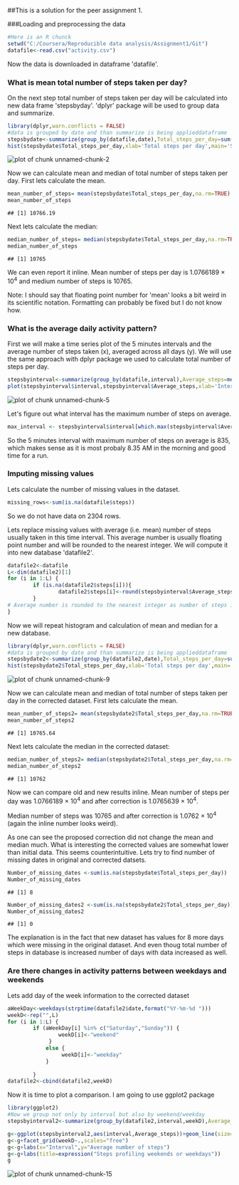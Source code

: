 ##This is a solution for the peer assignment 1.

###Loading and preprocessing the data

```r
#Here is an R chunck
setwd("C:/Coursera/Reproducible data analysis/Assignment1/Git")
datafile<-read.csv("activity.csv")
```
Now the data is downloaded in dataframe 'datafile'.

### What is mean total number of steps taken per day?
On the next step total number of steps taken per day will be calculated into new data frame 'stepsbyday'.
'dplyr' package will be used to group data and summarize.


```r
library(dplyr,warn.conflicts = FALSE)
#data is grouped by date and than summarize is being applieddataframe
stepsbydate<-summarize(group_by(datafile,date),Total_steps_per_day=sum(steps))
hist(stepsbydate$Total_steps_per_day,xlab='Total steps per day',main='Steps per day')
```

![plot of chunk unnamed-chunk-2](figure/unnamed-chunk-2-1.png) 

Now we can calculate mean and median of total number of steps taken per day.
        First lets calculate the mean.

```r
mean_number_of_steps= mean(stepsbydate$Total_steps_per_day,na.rm=TRUE)
mean_number_of_steps
```

```
## [1] 10766.19
```
Next lets calculate the median:

```r
median_number_of_steps= median(stepsbydate$Total_steps_per_day,na.rm=TRUE)
median_number_of_steps
```

```
## [1] 10765
```
We can even report it inline. Mean number of steps per day is 1.0766189 &times; 10<sup>4</sup> and medium number of steps is 10765.

Note: I should say that floating point number for 'mean' looks a bit weird in its scientific notation. Formatting can probably be fixed but I do not know how.

### What is the average daily activity pattern?
First we will make a time series plot of the 5 minutes intervals and the average number of steps taken (x), averaged across all days (y).
We will use the same approach with dplyr package we used to calculate total number of steps per day.


```r
stepsbyinterval<-summarize(group_by(datafile,interval),Average_steps=mean(steps,na.rm=TRUE))
plot(stepsbyinterval$interval,stepsbyinterval$Average_steps,xlab='Interval',ylab='Average number of steps', main='Steps pattern',type="l")
```

![plot of chunk unnamed-chunk-5](figure/unnamed-chunk-5-1.png) 

Let's figure out what interval has the maximum number of steps on average.


```r
max_interval <- stepsbyinterval$interval[which.max(stepsbyinterval$Average_steps)]
```

So the 5 minutes interval with maximum number of steps on average is 835, which makes sense as it is most probaly 8.35 AM in the morning and good time for a run.

### Imputing missing values

Lets calculate the number of missing values in the dataset.


```r
missing_rows<-sum(is.na(datafile$steps))
```
So we do not have data on 2304 rows.

Lets replace missing values with average (i.e. mean) number of steps usually taken in this time interval. This average number is usually floating point number and will be rounded to the nearest integer.
We will compute it into new database 'datafile2'. 


```r
datafile2<-datafile
L<-dim(datafile2)[1]
for (i in 1:L) {
        if (is.na(datafile2$steps[i])){
                datafile2$steps[i]<-round(stepsbyinterval$Average_steps[stepsbyinterval$interval==datafile$interval[i]],digits=0)
        }
# Average number is rounded to the nearest integer as number of steps is usually integer
}
```

Now we will repeat histogram and calculation of mean and median for a new database.



```r
library(dplyr,warn.conflicts = FALSE)
#data is grouped by date and than summarize is being applieddataframe
stepsbydate2<-summarize(group_by(datafile2,date),Total_steps_per_day=sum(steps))
hist(stepsbydate2$Total_steps_per_day,xlab='Total steps per day',main='Steps per day(corrected)')
```

![plot of chunk unnamed-chunk-9](figure/unnamed-chunk-9-1.png) 

Now we can calculate mean and median of total number of steps taken per day in the corrected dataset.
        First lets calculate the mean.

```r
mean_number_of_steps2= mean(stepsbydate2$Total_steps_per_day,na.rm=TRUE)
mean_number_of_steps2
```

```
## [1] 10765.64
```
Next lets calculate the median in the corrected dataset:

```r
median_number_of_steps2= median(stepsbydate2$Total_steps_per_day,na.rm=TRUE)
median_number_of_steps2
```

```
## [1] 10762
```
Now we can compare old and new results inline. Mean number of steps per day was 1.0766189 &times; 10<sup>4</sup> and after correction is 1.0765639 &times; 10<sup>4</sup>.

Median number of steps was 10765 and after correction is 1.0762 &times; 10<sup>4</sup> (again the inline number looks weird).

As one can see the proposed correction did not change the mean and median much. What is interesting the corrected values are somewhat lower than initial data. This seems counterintuitive. Lets try to find number of missing dates in original and corrected datsets.

```r
Number_of_missing_dates <-sum(is.na(stepsbydate$Total_steps_per_day))
Number_of_missing_dates
```

```
## [1] 8
```

```r
Number_of_missing_dates2 <-sum(is.na(stepsbydate2$Total_steps_per_day))
Number_of_missing_dates2
```

```
## [1] 0
```


The explanation is in the fact that new dataset has values for 8 more days which were missing in the original dataset. And even thoug total number of steps in database is increased number of days with data increased as well.


### Are there changes in activity patterns between weekdays and weekends

Lets add day of the week information to the corrected dataset


```r
aWeekDay<-weekdays(strptime(datafile2$date,format("%Y-%m-%d ")))
weekD<-rep("",L)
for (i in 1:L) {
        if (aWeekDay[i] %in% c("Saturday","Sunday")) {
                weekD[i]<-"weekend"
             }
            else {
                 weekD[i]<-"weekday"
            }
                  
        }
datafile2<-cbind(datafile2,weekD)
```

Now it is time to plot a comparison. I am going to use ggplot2 package


```r
library(ggplot2)
#Now we group not only by interval but also by weekend/weekday
stepsbyinterval2<-summarize(group_by(datafile2,interval,weekD),Average_steps=mean(steps,na.rm=TRUE))

g<-ggplot(stepsbyinterval2,aes(interval,Average_steps))+geom_line(size=1)
g<-g+facet_grid(weekD~.,scales="free")
g<-g+labs(x="Interval",y="Average number of steps")
g<-g+labs(title=expression("Steps profiling weekends or weekdays"))
g
```

![plot of chunk unnamed-chunk-15](figure/unnamed-chunk-15-1.png) 

